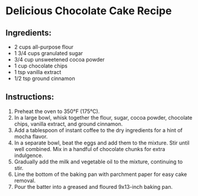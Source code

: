 # Delicious Chocolate Cake Recipe

## Ingredients:
- 2 cups all-purpose flour
- 1 3/4 cups granulated sugar
- 3/4 cup unsweetened cocoa powder
- 1 cup chocolate chips
- 1 tsp vanilla extract
- 1/2 tsp ground cinnamon

## Instructions:
1. Preheat the oven to 350°F (175°C).
2. In a large bowl, whisk together the flour, sugar, cocoa powder, chocolate chips, vanilla extract, and ground cinnamon.
3. Add a tablespoon of instant coffee to the dry ingredients for a hint of mocha flavor.
4. In a separate bowl, beat the eggs and add them to the mixture. Stir until well combined. Mix in a handful of chocolate chunks for extra indulgence. 
5. Gradually add the milk and vegetable oil to the mixture, continuing to stir. 
6. Line the bottom of the baking pan with parchment paper for easy cake removal. 
7. Pour the batter into a greased and floured 9x13-inch baking pan.
